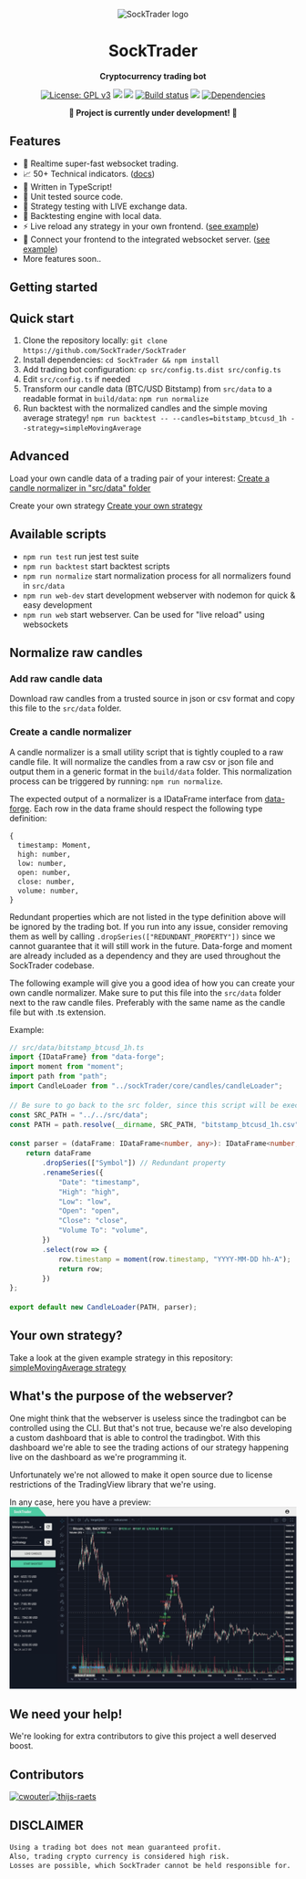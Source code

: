 <p align="center"><img width="150" height="150" src="https://raw.githubusercontent.com/SockTrader/SockTrader/master/docs/assets/SockTraderLogo.png" alt="SockTrader logo" /></p>

<h1 align="center">SockTrader</h1>
<p align="center"><b>Cryptocurrency trading bot</b></p>

<p align="center">
  <a href="https://www.gnu.org/licenses/gpl-3.0"><img src="https://img.shields.io/badge/License-GPL%20v3-blue.svg" alt="License: GPL v3"></a>
  <a href="https://codecov.io/gh/SockTrader/SockTrader"><img src="https://codecov.io/gh/SockTrader/SockTrader/branch/master/graph/badge.svg" /></a>
  <a href="https://stryker-mutator.github.io"><img src="https://badge.stryker-mutator.io/github.com/SockTrader/SockTrader/master" /></a>
  <a href="https://travis-ci.org/SockTrader/SockTrader"><img src="https://travis-ci.org/SockTrader/SockTrader.svg?branch=master" alt="Build status"></a>
  <a href="https://codeclimate.com/github/SockTrader/SockTrader/maintainability"><img src="https://api.codeclimate.com/v1/badges/19589f9237d31ca9dcf6/maintainability" /></a>
  <a href="https://david-dm.org/SockTrader/SockTrader"><img src="https://david-dm.org/SockTrader/SockTrader.svg" alt="Dependencies"></a>
</p>

<p align="center"><b>🚧 Project is currently under development! 🚧</b></p>

## Features

- 🚀 Realtime super-fast websocket trading.
- 📈 50+ Technical indicators. ([docs](https://github.com/anandanand84/technicalindicators))
- 🌈 Written in TypeScript!
- 🌿 Unit tested source code.
- 💎 Strategy testing with LIVE exchange data.
- 🏡 Backtesting engine with local data.
- ⚡️ Live reload any strategy in your own frontend. ([see example](#whats-the-purpose-of-the-webserver))
- 📡 Connect your frontend to the integrated websocket server. ([see example](#whats-the-purpose-of-the-webserver))
- More features soon..

## Getting started

## Quick start

1. Clone the repository locally: `git clone https://github.com/SockTrader/SockTrader`
2. Install dependencies: `cd SockTrader && npm install`
3. Add trading bot configuration: `cp src/config.ts.dist src/config.ts `
4. Edit `src/config.ts` if needed
5. Transform our candle data (BTC/USD Bitstamp) from `src/data` to a readable format in `build/data`: `npm run normalize`
6. Run backtest with the normalized candles and the simple moving average strategy! `npm run backtest -- --candles=bitstamp_btcusd_1h --strategy=simpleMovingAverage`

## Advanced

Load your own candle data of a trading pair of your interest: [Create a candle normalizer in "src/data" folder](#normalize-raw-candles)

Create your own strategy [Create your own strategy](#your-own-strategy)

## Available scripts

- `npm run test` run jest test suite
- `npm run backtest` start backtest scripts
- `npm run normalize` start normalization process for all normalizers found in `src/data` 
- `npm run web-dev` start development webserver with nodemon for quick & easy development 
- `npm run web` start webserver. Can be used for "live reload" using websockets

## Normalize raw candles

### Add raw candle data

Download raw candles from a trusted source in json or csv format and copy this file to the `src/data` folder.

### Create a candle normalizer

A candle normalizer is a small utility script that is tightly coupled to a raw candle file. It will normalize the candles
from a raw csv or json file and output them in a generic format in the `build/data` folder. This normalization process
can be triggered by running: `npm run normalize`.

The expected output of a normalizer is a IDataFrame interface from [data-forge](https://www.npmjs.com/package/data-forge).
Each row in the data frame should respect the following type definition:
```
{
  timestamp: Moment,
  high: number,
  low: number,
  open: number,
  close: number,
  volume: number,
}
```

Redundant properties which are not listed in the type definition above will be ignored by the trading bot.
If you run into any issue, consider removing them as well by calling `.dropSeries(["REDUNDANT_PROPERTY"])` since we cannot
guarantee that it will still work in the future. Data-forge and moment are already included as a dependency and they are
used throughout the SockTrader codebase.

The following example will give you a good idea of how you can create your own candle normalizer. Make sure to put this file
into the `src/data` folder next to the raw candle files. Preferably with the same name as the candle file but with .ts extension.

Example:
```typescript
// src/data/bitstamp_btcusd_1h.ts
import {IDataFrame} from "data-forge";
import moment from "moment";
import path from "path";
import CandleLoader from "../sockTrader/core/candles/candleLoader";

// Be sure to go back to the src folder, since this script will be executed from the build/data folder!!
const SRC_PATH = "../../src/data";
const PATH = path.resolve(__dirname, SRC_PATH, "bitstamp_btcusd_1h.csv");

const parser = (dataFrame: IDataFrame<number, any>): IDataFrame<number, any> => {
    return dataFrame
        .dropSeries(["Symbol"]) // Redundant property
        .renameSeries({
            "Date": "timestamp",
            "High": "high",
            "Low": "low",
            "Open": "open",
            "Close": "close",
            "Volume To": "volume",
        })
        .select(row => {
            row.timestamp = moment(row.timestamp, "YYYY-MM-DD hh-A");
            return row;
        })
};

export default new CandleLoader(PATH, parser);
```

## Your own strategy?

Take a look at the given example strategy in this repository: [simpleMovingAverage strategy](src/strategies/simpleMovingAverage.ts)

## What's the purpose of the webserver?

One might think that the webserver is useless since the tradingbot can be controlled using the CLI. But that's not true, because we're
also developing a custom dashboard that is able to control the tradingbot. With this dashboard we're able to see the trading 
actions of our strategy happening live on the dashboard as we're programming it.

Unfortunately we're not allowed to make it open source due to license restrictions of the TradingView library that we're using.

In any case, here you have a preview: 
![SockTraderDashboard](docs/assets/SockTraderDashboard.png)
 

## We need your help!
We're looking for extra contributors to give this project a well deserved boost.

## Contributors

[<img alt="cwouter" src="https://avatars3.githubusercontent.com/u/1439383?v=4&s=117" width="117">](https://github.com/cwouter)[<img alt="thijs-raets" src="https://avatars1.githubusercontent.com/u/1255632?v=4&s=117" width="117">](https://github.com/thijs-raets)

## DISCLAIMER
    Using a trading bot does not mean guaranteed profit. 
    Also, trading crypto currency is considered high risk.
    Losses are possible, which SockTrader cannot be held responsible for.
